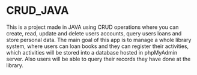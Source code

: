 # CRUD_JAVA
This is a project made in JAVA using CRUD operations where you can create, read, update and delete users accounts, query users loans and store personal data.
The main goal of this app is to manage a whole library system, where users can loan books and they can register their activities, which activities will be stored into a database
hosted in phpMyAdmin server. Also users will be able to query their records they have done at the library.
